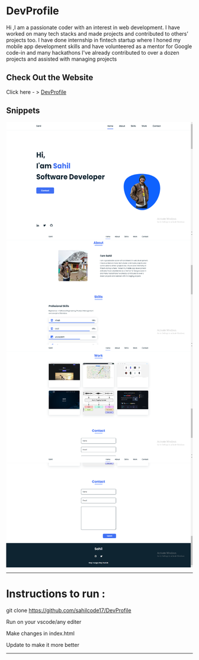 # DevProfile

 Hi ,I am a passionate coder with an interest in web development. I have worked on many tech stacks and made projects and contributed to others’ projects too. I have done internship in fintech startup where I honed my mobile app development skills and have volunteered as a mentor for Google code-in and many hackathons I've already contributed to over a dozen projects and assisted with managing projects

## Check Out the Website 
Click here - > [DevProfile](https://sahilcode17.github.io/DevProfile/)

## Snippets

<img align="center" height="300px" alt="GIF" src="assets\img\web1.PNG"/>
<img align="center" height="300px" alt="GIF" src="assets\img\web2.PNG"/>
<img align="center" height="300px" alt="GIF" src="assets\img\web3.PNG"/>
<img align="center" height="300px" alt="GIF" src="assets\img\web4.PNG"/>

---

# Instructions to run :

git clone https://github.com/sahilcode17/DevProfile 

Run on your vscode/any editer 

Make changes in index.html 

Update to make it more better 

---

